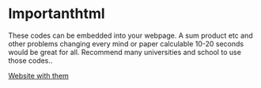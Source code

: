# Importanthtml
These codes can be embedded into your webpage. A sum product etc and other problems changing every mind or paper calculable 10-20 seconds would be great for all. Recommend many universities and school to use those codes..


[Website with them](https://sites.google.com/view/exinc2/home/)
